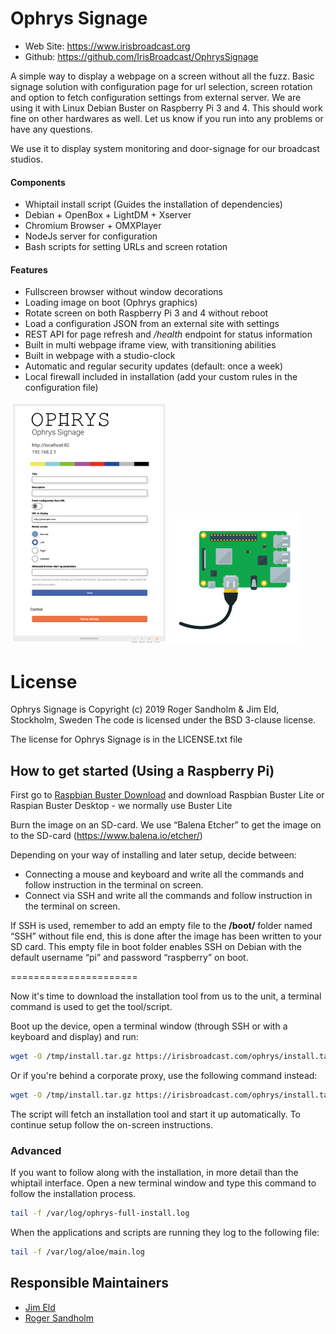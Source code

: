 Ophrys Signage
=========================================================

* Web Site: https://www.irisbroadcast.org
* Github: https://github.com/IrisBroadcast/OphrysSignage

A simple way to display a webpage on a screen without all the fuzz.
Basic signage solution with configuration page for url selection,
screen rotation and option to fetch configuration settings from
external server. We are using it with Linux Debian Buster on
Raspberry Pi 3 and 4. This should work fine on other hardwares
as well. Let us know if you run into any problems or have any questions.

We use it to display system monitoring and door-signage for our broadcast studios.

#### Components
- Whiptail install script (Guides the installation of dependencies)
- Debian + OpenBox + LightDM + Xserver
- Chromium Browser + OMXPlayer
- NodeJs server for configuration
- Bash scripts for setting URLs and screen rotation

#### Features
- Fullscreen browser without window decorations
- Loading image on boot (Ophrys graphics)
- Rotate screen on both Raspberry Pi 3 and 4 without reboot
- Load a configuration JSON from an external site with settings
- REST API for page refresh and */health* endpoint for status information
- Built in multi webpage iframe view, with transitioning abilities
- Built in webpage with a studio-clock
- Automatic and regular security updates (default: once a week)
- Local firewall included in installation (add your custom rules in the configuration file)

![Signage Screen](static/gfx-screen-2.png)
![Raspberry Pi](static/gfx-pi.png)

License
=======

Ophrys Signage is Copyright (c) 2019 Roger Sandholm & Jim Eld, Stockholm, Sweden
The code is licensed under the BSD 3-clause license.

The license for Ophrys Signage is in the LICENSE.txt file


## How to get started (Using a Raspberry Pi)

First go to [Raspbian Buster Download](https://www.raspberrypi.org/downloads/) and download Raspbian Buster Lite or Raspian Buster Desktop - we normally use Buster Lite

Burn the image on an SD-card. We use “Balena Etcher” to get the image on to the SD-card (https://www.balena.io/etcher/)

Depending on your way of installing and later setup, decide between:
- Connecting a mouse and keyboard and write all the commands and follow instruction in the terminal on screen.
- Connect via SSH and write all the commands and follow instruction in the terminal on screen.

If SSH is used, remember to add an empty file to the **/boot/** folder named “SSH” without file end, this is done after the image has been written to your SD card.
This empty file in boot folder enables SSH on Debian with the default username “pi” and password “raspberry” on boot.

======================

Now it's time to download the installation tool from us to the unit, a terminal command is used to get the tool/script.

Boot up the device, open a terminal window (through SSH or with a keyboard and display) and run:
   ```sh
   wget -O /tmp/install.tar.gz https://irisbroadcast.com/ophrys/install.tar.gz && tar -C /tmp -xvzf /tmp/install.tar.gz && sudo bash /tmp/ophrys-install.sh

   ```
   Or if you're behind a corporate proxy, use the following command instead:
   ```sh
   wget -O /tmp/install.tar.gz https://irisbroadcast.com/ophrys/install.tar.gz -e use_proxy=yes -e https_proxy=user:password@proxy.com && tar -C /tmp -xvzf /tmp/install.tar.gz && sudo bash /tmp/ophrys-install.sh
   ```


The script will fetch an installation tool and start it up automatically. To continue setup follow the on-screen instructions.


### Advanced
If you want to follow along with the installation, in more detail than the whiptail interface. Open a new terminal window and type this command to follow the installation process.
```sh
tail -f /var/log/ophrys-full-install.log
```

When the applications and scripts are running they log to the following file:
```sh
tail -f /var/log/aloe/main.log
```

## Responsible Maintainers
- [Jim Eld](https://github.com/djhenley)
- [Roger Sandholm](https://github.com/Roog)
